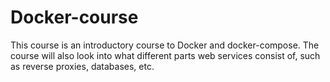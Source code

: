 # Docker-course

This course is an introductory course to Docker and docker-compose.
The course will also look into what different parts web services consist of, such as reverse proxies, databases, etc.
